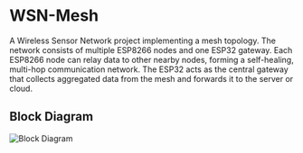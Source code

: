 # WSN-Mesh

A Wireless Sensor Network project implementing a mesh topology. The network consists of multiple ESP8266 nodes and one ESP32 gateway.
Each ESP8266 node can relay data to other nearby nodes, forming a self-healing, multi-hop communication network. The ESP32 acts as the central gateway that collects aggregated data from the mesh and forwards it to the server or cloud.

## Block Diagram
![Block Diagram](https://github.com/user-attachments/assets/fd91c8e6-276c-43ac-b121-ce851bbd76e6)
